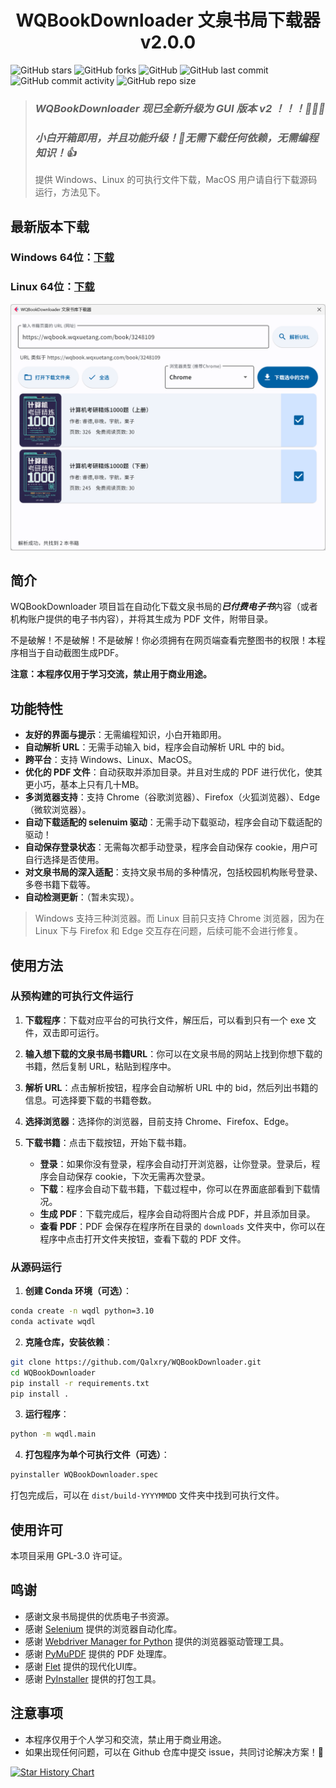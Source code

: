 <h1 align='center'>WQBookDownloader 文泉书局下载器 v2.0.0</h1>

<!-- Github Stats -->
![GitHub stars](https://img.shields.io/github/stars/Qalxry/WQBookDownloader?style=social)
![GitHub forks](https://img.shields.io/github/forks/Qalxry/WQBookDownloader?style=social)
![GitHub](https://img.shields.io/github/license/Qalxry/WQBookDownloader)
![GitHub last commit](https://img.shields.io/github/last-commit/Qalxry/WQBookDownloader)
![GitHub commit activity](https://img.shields.io/github/commit-activity/m/Qalxry/WQBookDownloader)
![GitHub repo size](https://img.shields.io/github/repo-size/Qalxry/WQBookDownloader)

> ### *WQBookDownloader 现已全新升级为 GUI 版本 v2 ！！！🚀🚀🚀*
>
> ### *小白开箱即用，并且功能升级！🤗无需下载任何依赖，无需编程知识！👍*
>
> 提供 Windows、Linux 的可执行文件下载，MacOS 用户请自行下载源码运行，方法见下。

## 最新版本下载

### Windows 64位：[下载](https://github.com/Qalxry/WQBookDownloader/releases/download/GUI/WQBookDownloader-v2.0.0-win64.zip)

### Linux 64位：[下载](https://github.com/Qalxry/WQBookDownloader/releases/download/GUI/WQBookDownloader-v2.0.0-linux64.zip)

![界面](./assets/image.png)

## 简介

WQBookDownloader 项目旨在自动化下载文泉书局的***已付费电子书***内容（或者机构账户提供的电子书内容），并将其生成为 PDF 文件，附带目录。

不是破解！不是破解！不是破解！你必须拥有在网页端查看完整图书的权限！本程序相当于自动截图生成PDF。

**注意：本程序仅用于学习交流，禁止用于商业用途。**

## 功能特性

- **友好的界面与提示**：无需编程知识，小白开箱即用。
- **自动解析 URL**：无需手动输入 bid，程序会自动解析 URL 中的 bid。
- **跨平台**：支持 Windows、Linux、MacOS。
- **优化的 PDF 文件**：自动获取并添加目录。并且对生成的 PDF 进行优化，使其更小巧，基本上只有几十MB。
- **多浏览器支持**：支持 Chrome（谷歌浏览器）、Firefox（火狐浏览器）、Edge（微软浏览器）。
- **自动下载适配的 selenuim 驱动**：无需手动下载驱动，程序会自动下载适配的驱动！
- **自动保存登录状态**：无需每次都手动登录，程序会自动保存 cookie，用户可自行选择是否使用。
- **对文泉书局的深入适配**：支持文泉书局的多种情况，包括校园机构账号登录、多卷书籍下载等。
- **自动检测更新**：（暂未实现）。

> Windows 支持三种浏览器。而 Linux 目前只支持 Chrome 浏览器，因为在 Linux 下与 Firefox 和 Edge 交互存在问题，后续可能不会进行修复。

## 使用方法

### 从预构建的可执行文件运行

1. **下载程序**：下载对应平台的可执行文件，解压后，可以看到只有一个 exe 文件，双击即可运行。

2. **输入想下载的文泉书局书籍URL**：你可以在文泉书局的网站上找到你想下载的书籍，然后复制 URL，粘贴到程序中。

3. **解析 URL**：点击解析按钮，程序会自动解析 URL 中的 bid，然后列出书籍的信息。可选择要下载的书籍卷数。

4. **选择浏览器**：选择你的浏览器，目前支持 Chrome、Firefox、Edge。

5. **下载书籍**：点击下载按钮，开始下载书籍。
    - **登录**：如果你没有登录，程序会自动打开浏览器，让你登录。登录后，程序会自动保存 cookie，下次无需再次登录。
    - **下载**：程序会自动下载书籍，下载过程中，你可以在界面底部看到下载情况。
    - **生成 PDF**：下载完成后，程序会自动将图片合成 PDF，并且添加目录。
    - **查看 PDF**：PDF 会保存在程序所在目录的 `downloads` 文件夹中，你可以在程序中点击打开文件夹按钮，查看下载的 PDF 文件。

### 从源码运行

1. **创建 Conda 环境（可选）**：

```bash
conda create -n wqdl python=3.10
conda activate wqdl
```

2. **克隆仓库，安装依赖**：

```bash
git clone https://github.com/Qalxry/WQBookDownloader.git
cd WQBookDownloader
pip install -r requirements.txt
pip install .
```

3. **运行程序**：

```bash
python -m wqdl.main
```

4. **打包程序为单个可执行文件（可选）**：

```bash
pyinstaller WQBookDownloader.spec
```

打包完成后，可以在 `dist/build-YYYYMMDD` 文件夹中找到可执行文件。

## 使用许可

本项目采用 GPL-3.0 许可证。

## 鸣谢

- 感谢文泉书局提供的优质电子书资源。
- 感谢 [Selenium](https://www.selenium.dev/) 提供的浏览器自动化库。
- 感谢 [Webdriver Manager for Python](https://github.com/SergeyPirogov/webdriver_manager) 提供的浏览器驱动管理工具。
- 感谢 [PyMuPDF](https://pymupdf.readthedocs.io/en/latest/) 提供的 PDF 处理库。
- 感谢 [Flet](https://flet.dev/) 提供的现代化UI库。
- 感谢 [PyInstaller](https://www.pyinstaller.org/) 提供的打包工具。

## 注意事项

- 本程序仅用于个人学习和交流，禁止用于商业用途。
- 如果出现任何问题，可以在 Github 仓库中提交 issue，共同讨论解决方案！🤗



<!-- Star History Badge -->
[![Star History Chart](https://api.star-history.com/svg?repos=Qalxry/WQBookDownloader&type=Date)](https://star-history.com/#Qalxry/WQBookDownloader&Date)